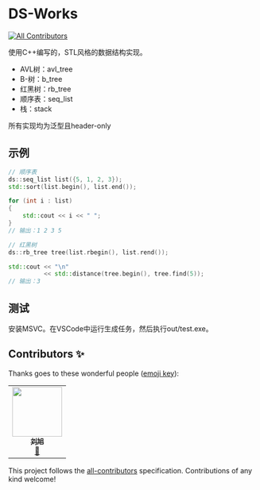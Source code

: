# DS-Works
<!-- ALL-CONTRIBUTORS-BADGE:START - Do not remove or modify this section -->
[![All Contributors](https://img.shields.io/badge/all_contributors-1-orange.svg?style=flat-square)](#contributors-)
<!-- ALL-CONTRIBUTORS-BADGE:END -->

使用C++编写的，STL风格的数据结构实现。

* AVL树：avl_tree
* B-树：b_tree
* 红黑树：rb_tree
* 顺序表：seq_list
* 栈：stack

所有实现均为泛型且header-only

## 示例

``` c++
// 顺序表
ds::seq_list list({5, 1, 2, 3});
std::sort(list.begin(), list.end());

for (int i : list)
{
    std::cout << i << " ";
}
// 输出：1 2 3 5

// 红黑树
ds::rb_tree tree(list.rbegin(), list.rend());

std::cout << "\n"
          << std::distance(tree.begin(), tree.find(5));
// 输出：3
```

## 测试

安装MSVC。在VSCode中运行生成任务，然后执行out/test.exe。

## Contributors ✨

Thanks goes to these wonderful people ([emoji key](https://allcontributors.org/docs/en/emoji-key)):

<!-- ALL-CONTRIBUTORS-LIST:START - Do not remove or modify this section -->
<!-- prettier-ignore-start -->
<!-- markdownlint-disable -->
<table>
  <tr>
    <td align="center"><a href="https://github.com/Blinue"><img src="https://avatars.githubusercontent.com/u/34770031?v=4?s=100" width="100px;" alt=""/><br /><sub><b>刘旭</b></sub></a><br /><a href="#maintenance-Blinue" title="Maintenance">🚧</a></td>
  </tr>
</table>

<!-- markdownlint-restore -->
<!-- prettier-ignore-end -->

<!-- ALL-CONTRIBUTORS-LIST:END -->

This project follows the [all-contributors](https://github.com/all-contributors/all-contributors) specification. Contributions of any kind welcome!